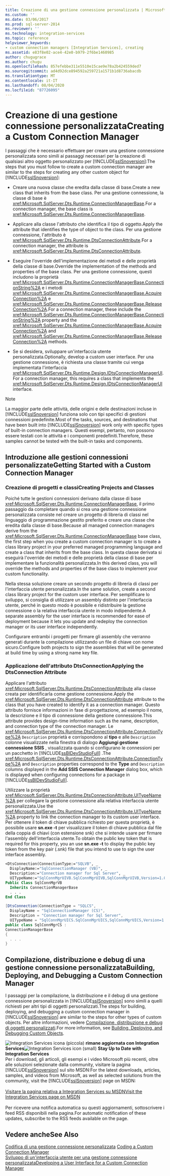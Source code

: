 ```yaml
---
title: Creazione di una gestione connessione personalizzata | Microsoft Docs
ms.custom: ''
ms.date: 03/06/2017
ms.prod: sql-server-2014
ms.reviewer: ''
ms.technology: integration-services
ms.topic: reference
helpviewer_keywords:
- custom connection managers [Integration Services], creating
ms.assetid: e83f8e02-ace4-42e0-b979-2f6be1460985
author: chugugrace
ms.author: chugu
ms.openlocfilehash: 857efebbe311e5510e15cae9e78a2b424559ded7
ms.sourcegitcommit: ad4d92dce894592a259721a1571b1d8736abacdb
ms.translationtype: MT
ms.contentlocale: it-IT
ms.lasthandoff: 08/04/2020
ms.locfileid: "87726095"
---
```

# <a name="creating-a-custom-connection-manager"></a><span data-ttu-id="2a504-102">Creazione di una gestione connessione personalizzata</span><span class="sxs-lookup"><span data-stu-id="2a504-102">Creating a Custom Connection Manager</span></span>
  <span data-ttu-id="2a504-103">I passaggi che è necessario effettuare per creare una gestione connessione personalizzata sono simili ai passaggi necessari per la creazione di qualsiasi altro oggetto personalizzato per [!INCLUDE[ssISnoversion](../../../includes/ssisnoversion-md.md)]:</span><span class="sxs-lookup"><span data-stu-id="2a504-103">The steps that you must follow to create a custom connection manager are similar to the steps for creating any other custom object for [!INCLUDE[ssISnoversion](../../../includes/ssisnoversion-md.md)]:</span></span>  
  
-   <span data-ttu-id="2a504-104">Creare una nuova classe che eredita dalla classe di base.</span><span class="sxs-lookup"><span data-stu-id="2a504-104">Create a new class that inherits from the base class.</span></span> <span data-ttu-id="2a504-105">Per una gestione connessione, la classe di base è <xref:Microsoft.SqlServer.Dts.Runtime.ConnectionManagerBase>.</span><span class="sxs-lookup"><span data-stu-id="2a504-105">For a connection manager, the base class is <xref:Microsoft.SqlServer.Dts.Runtime.ConnectionManagerBase>.</span></span>  
  
-   <span data-ttu-id="2a504-106">Applicare alla classe l'attributo che identifica il tipo di oggetto.</span><span class="sxs-lookup"><span data-stu-id="2a504-106">Apply the attribute that identifies the type of object to the class.</span></span> <span data-ttu-id="2a504-107">Per una gestione connessione, l'attributo è <xref:Microsoft.SqlServer.Dts.Runtime.DtsConnectionAttribute>.</span><span class="sxs-lookup"><span data-stu-id="2a504-107">For a connection manager, the attribute is <xref:Microsoft.SqlServer.Dts.Runtime.DtsConnectionAttribute>.</span></span>  
  
-   <span data-ttu-id="2a504-108">Eseguire l'override dell'implementazione dei metodi e delle proprietà della classe di base.</span><span class="sxs-lookup"><span data-stu-id="2a504-108">Override the implementation of the methods and properties of the base class.</span></span> <span data-ttu-id="2a504-109">Per una gestione connessione, questi includono la proprietà <xref:Microsoft.SqlServer.Dts.Runtime.ConnectionManagerBase.ConnectionString%2A> e i metodi <xref:Microsoft.SqlServer.Dts.Runtime.ConnectionManagerBase.AcquireConnection%2A> e <xref:Microsoft.SqlServer.Dts.Runtime.ConnectionManagerBase.ReleaseConnection%2A>.</span><span class="sxs-lookup"><span data-stu-id="2a504-109">For a connection manager, these include the <xref:Microsoft.SqlServer.Dts.Runtime.ConnectionManagerBase.ConnectionString%2A> property and the <xref:Microsoft.SqlServer.Dts.Runtime.ConnectionManagerBase.AcquireConnection%2A> and <xref:Microsoft.SqlServer.Dts.Runtime.ConnectionManagerBase.ReleaseConnection%2A> methods.</span></span>  
  
-   <span data-ttu-id="2a504-110">Se si desidera, sviluppare un'interfaccia utente personalizzata.</span><span class="sxs-lookup"><span data-stu-id="2a504-110">Optionally, develop a custom user interface.</span></span> <span data-ttu-id="2a504-111">Per una gestione connessione, è richiesta una classe tramite cui venga implementata l'interfaccia <xref:Microsoft.SqlServer.Dts.Runtime.Design.IDtsConnectionManagerUI>.</span><span class="sxs-lookup"><span data-stu-id="2a504-111">For a connection manager, this requires a class that implements the <xref:Microsoft.SqlServer.Dts.Runtime.Design.IDtsConnectionManagerUI> interface.</span></span>  
  
> [!NOTE]  
>  <span data-ttu-id="2a504-112">La maggior parte delle attività, delle origini e delle destinazioni incluse in [!INCLUDE[ssISnoversion](../../../includes/ssisnoversion-md.md)] funziona solo con tipi specifici di gestioni connessioni predefinite.</span><span class="sxs-lookup"><span data-stu-id="2a504-112">Most of the tasks, sources, and destinations that have been built into [!INCLUDE[ssISnoversion](../../../includes/ssisnoversion-md.md)] work only with specific types of built-in connection managers.</span></span> <span data-ttu-id="2a504-113">Questi esempi, pertanto, non possono essere testati con le attività e i componenti predefiniti.</span><span class="sxs-lookup"><span data-stu-id="2a504-113">Therefore, these samples cannot be tested with the built-in tasks and components.</span></span>  
  
## <a name="getting-started-with-a-custom-connection-manager"></a><span data-ttu-id="2a504-114">Introduzione alle gestioni connessioni personalizzate</span><span class="sxs-lookup"><span data-stu-id="2a504-114">Getting Started with a Custom Connection Manager</span></span>  
  
### <a name="creating-projects-and-classes"></a><span data-ttu-id="2a504-115">Creazione di progetti e classi</span><span class="sxs-lookup"><span data-stu-id="2a504-115">Creating Projects and Classes</span></span>  
 <span data-ttu-id="2a504-116">Poiché tutte le gestioni connessioni derivano dalla classe di base <xref:Microsoft.SqlServer.Dts.Runtime.ConnectionManagerBase>, il primo passaggio da completare quando si crea una gestione connessione personalizzata consiste nel creare un progetto di libreria di classi nel linguaggio di programmazione gestito preferito e creare una classe che eredita dalla classe di base.</span><span class="sxs-lookup"><span data-stu-id="2a504-116">Because all managed connection managers derive from the <xref:Microsoft.SqlServer.Dts.Runtime.ConnectionManagerBase> base class, the first step when you create a custom connection manager is to create a class library project in your preferred managed programming language and create a class that inherits from the base class.</span></span> <span data-ttu-id="2a504-117">In questa classe derivata si eseguirà l'override dei metodi e delle proprietà della classe di base per implementare la funzionalità personalizzata.</span><span class="sxs-lookup"><span data-stu-id="2a504-117">In this derived class, you will override the methods and properties of the base class to implement your custom functionality.</span></span>  
  
 <span data-ttu-id="2a504-118">Nella stessa soluzione creare un secondo progetto di libreria di classi per l'interfaccia utente personalizzata.</span><span class="sxs-lookup"><span data-stu-id="2a504-118">In the same solution, create a second class library project for the custom user interface.</span></span> <span data-ttu-id="2a504-119">Per semplificare lo sviluppo, si consiglia di utilizzare un assembly distinto per l'interfaccia utente, perché in questo modo è possibile e ridistribuire la gestione connessione o la relativa interfaccia utente in modo indipendente.</span><span class="sxs-lookup"><span data-stu-id="2a504-119">A separate assembly for the user interface is recommended for ease of deployment because it lets you update and redeploy the connection manager or its user interface independently.</span></span>  
  
 <span data-ttu-id="2a504-120">Configurare entrambi i progetti per firmare gli assembly che verranno generati durante la compilazione utilizzando un file di chiave con nome sicuro.</span><span class="sxs-lookup"><span data-stu-id="2a504-120">Configure both projects to sign the assemblies that will be generated at build time by using a strong name key file.</span></span>  
  
### <a name="applying-the-dtsconnection-attribute"></a><span data-ttu-id="2a504-121">Applicazione dell'attributo DtsConnection</span><span class="sxs-lookup"><span data-stu-id="2a504-121">Applying the DtsConnection Attribute</span></span>  
 <span data-ttu-id="2a504-122">Applicare l'attributo <xref:Microsoft.SqlServer.Dts.Runtime.DtsConnectionAttribute> alla classe creata per identificarla come gestione connessione.</span><span class="sxs-lookup"><span data-stu-id="2a504-122">Apply the <xref:Microsoft.SqlServer.Dts.Runtime.DtsConnectionAttribute> attribute to the class that you have created to identify it as a connection manager.</span></span> <span data-ttu-id="2a504-123">Questo attributo fornisce informazioni in fase di progettazione, ad esempio il nome, la descrizione e il tipo di connessione della gestione connessione.</span><span class="sxs-lookup"><span data-stu-id="2a504-123">This attribute provides design-time information such as the name, description, and connection type of the connection manager.</span></span> <span data-ttu-id="2a504-124">Le <xref:Microsoft.SqlServer.Dts.Runtime.DtsConnectionAttribute.ConnectionType%2A> `Description` proprietà e corrispondono al **tipo** e alle `Description` colonne visualizzate nella finestra di dialogo **Aggiungi gestione connessione SSIS** , visualizzata quando si configurano le connessioni per un pacchetto in [!INCLUDE[ssBIDevStudioFull](../../../includes/ssbidevstudiofull-md.md)] .</span><span class="sxs-lookup"><span data-stu-id="2a504-124">The <xref:Microsoft.SqlServer.Dts.Runtime.DtsConnectionAttribute.ConnectionType%2A> and `Description` properties correspond to the **Type** and `Description` columns displayed in the **Add SSIS Connection Manager** dialog box, which is displayed when configuring connections for a package in [!INCLUDE[ssBIDevStudioFull](../../../includes/ssbidevstudiofull-md.md)].</span></span>  
  
 <span data-ttu-id="2a504-125">Utilizzare la proprietà <xref:Microsoft.SqlServer.Dts.Runtime.DtsConnectionAttribute.UITypeName%2A> per collegare la gestione connessione alla relativa interfaccia utente personalizzata.</span><span class="sxs-lookup"><span data-stu-id="2a504-125">Use the <xref:Microsoft.SqlServer.Dts.Runtime.DtsConnectionAttribute.UITypeName%2A> property to link the connection manager to its custom user interface.</span></span> <span data-ttu-id="2a504-126">Per ottenere il token di chiave pubblica richiesto per questa proprietà, è possibile usare **sn.exe -t** per visualizzare il token di chiave pubblica dal file della coppia di chiavi (con estensione snk) che si intende usare per firmare l'assembly dell'interfaccia utente.</span><span class="sxs-lookup"><span data-stu-id="2a504-126">To obtain the public key token that is required for this property, you an use **sn.exe -t** to display the public key token from the key pair (.snk) file that you intend to use to sign the user interface assembly.</span></span>  
  
```vb  
<DtsConnection(ConnectionType:="SQLVB", _  
  DisplayName:="SqlConnectionManager (VB)", _  
  Description:="Connection manager for Sql Server", _  
  UITypeName:="SqlConnMgrUIVB.SqlConnMgrUIVB,SqlConnMgrUIVB,Version=1.0.0.0,Culture=neutral,PublicKeyToken=<insert public key token here>")> _  
Public Class SqlConnMgrVB  
  Inherits ConnectionManagerBase  
  . . .  
End Class  
```  
  
```csharp  
[DtsConnection(ConnectionType = "SQLCS",  
  DisplayName = "SqlConnectionManager (CS)",  
  Description = "Connection manager for Sql Server",  
  UITypeName = "SqlConnMgrUICS.SqlConnMgrUICS,SqlConnMgrUICS,Version=1.0.0.0,Culture=neutral,PublicKeyToken=<insert public key token here>")]  
public class SqlConnMgrCS :  
ConnectionManagerBase  
{  
  . . .  
}  
```  
  
## <a name="building-deploying-and-debugging-a-custom-connection-manager"></a><span data-ttu-id="2a504-127">Compilazione, distribuzione e debug di una gestione connessione personalizzata</span><span class="sxs-lookup"><span data-stu-id="2a504-127">Building, Deploying, and Debugging a Custom Connection Manager</span></span>  
 <span data-ttu-id="2a504-128">I passaggi per la compilazione, la distribuzione e il debug di una gestione connessione personalizzata in [!INCLUDE[ssISnoversion](../../../includes/ssisnoversion-md.md)] sono simili a quelli richiesti per altri tipi di oggetti personalizzati.</span><span class="sxs-lookup"><span data-stu-id="2a504-128">The steps for building, deploying, and debugging a custom connection manager in [!INCLUDE[ssISnoversion](../../../includes/ssisnoversion-md.md)] are similar to the steps for other types of custom objects.</span></span> <span data-ttu-id="2a504-129">Per altre informazioni, vedere [Compilazione, distribuzione e debug di oggetti personalizzati](../building-deploying-and-debugging-custom-objects.md).</span><span class="sxs-lookup"><span data-stu-id="2a504-129">For more information, see [Building, Deploying, and Debugging Custom Objects](../building-deploying-and-debugging-custom-objects.md).</span></span>  
  
<span data-ttu-id="2a504-130">![Integration Services icona (piccola)](../../media/dts-16.gif "Icona di Integration Services (piccola)")  **rimane aggiornata con Integration Services**</span><span class="sxs-lookup"><span data-stu-id="2a504-130">![Integration Services icon (small)](../../media/dts-16.gif "Integration Services icon (small)")  **Stay Up to Date with Integration Services**</span></span><br /> <span data-ttu-id="2a504-131">Per i download, gli articoli, gli esempi e i video Microsoft più recenti, oltre alle soluzioni selezionate dalla community, visitare la pagina [!INCLUDE[ssISnoversion](../../../includes/ssisnoversion-md.md)] sul sito MSDN:</span><span class="sxs-lookup"><span data-stu-id="2a504-131">For the latest downloads, articles, samples, and videos from Microsoft, as well as selected solutions from the community, visit the [!INCLUDE[ssISnoversion](../../../includes/ssisnoversion-md.md)] page on MSDN:</span></span><br /><br /> [<span data-ttu-id="2a504-132">Visitare la pagina relativa a Integration Services su MSDN</span><span class="sxs-lookup"><span data-stu-id="2a504-132">Visit the Integration Services page on MSDN</span></span>](https://go.microsoft.com/fwlink/?LinkId=136655)<br /><br /> <span data-ttu-id="2a504-133">Per ricevere una notifica automatica su questi aggiornamenti, sottoscrivere i feed RSS disponibili nella pagina.</span><span class="sxs-lookup"><span data-stu-id="2a504-133">For automatic notification of these updates, subscribe to the RSS feeds available on the page.</span></span>  
  
## <a name="see-also"></a><span data-ttu-id="2a504-134">Vedere anche</span><span class="sxs-lookup"><span data-stu-id="2a504-134">See Also</span></span>  
 <span data-ttu-id="2a504-135">[Codifica di una gestione connessione personalizzata](coding-a-custom-connection-manager.md) </span><span class="sxs-lookup"><span data-stu-id="2a504-135">[Coding a Custom Connection Manager](coding-a-custom-connection-manager.md) </span></span>  
 [<span data-ttu-id="2a504-136">Sviluppo di un'interfaccia utente per una gestione connessione personalizzata</span><span class="sxs-lookup"><span data-stu-id="2a504-136">Developing a User Interface for a Custom Connection Manager</span></span>](developing-a-user-interface-for-a-custom-connection-manager.md)  
  
  
